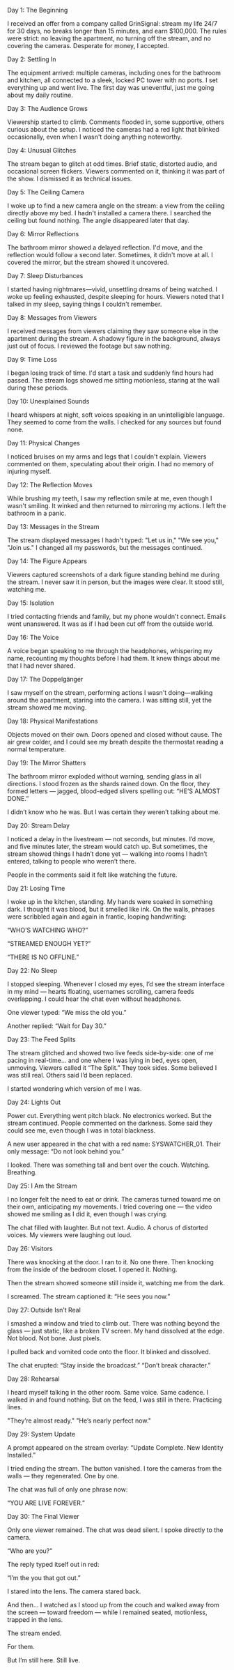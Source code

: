  Day 1: The Beginning

I received an offer from a company called GrinSignal: stream my life 24/7 for 30 days, no breaks longer than 15 minutes, and earn $100,000. The rules were strict: no leaving the apartment, no turning off the stream, and no covering the cameras. Desperate for money, I accepted.

Day 2: Settling In

The equipment arrived: multiple cameras, including ones for the bathroom and kitchen, all connected to a sleek, locked PC tower with no ports. I set everything up and went live. The first day was uneventful, just me going about my daily routine.

Day 3: The Audience Grows

Viewership started to climb. Comments flooded in, some supportive, others curious about the setup. I noticed the cameras had a red light that blinked occasionally, even when I wasn't doing anything noteworthy.

Day 4: Unusual Glitches

The stream began to glitch at odd times. Brief static, distorted audio, and occasional screen flickers. Viewers commented on it, thinking it was part of the show. I dismissed it as technical issues.

Day 5: The Ceiling Camera

I woke up to find a new camera angle on the stream: a view from the ceiling directly above my bed. I hadn't installed a camera there. I searched the ceiling but found nothing. The angle disappeared later that day.

Day 6: Mirror Reflections

The bathroom mirror showed a delayed reflection. I'd move, and the reflection would follow a second later. Sometimes, it didn't move at all. I covered the mirror, but the stream showed it uncovered.

Day 7: Sleep Disturbances

I started having nightmares—vivid, unsettling dreams of being watched. I woke up feeling exhausted, despite sleeping for hours. Viewers noted that I talked in my sleep, saying things I couldn't remember.

Day 8: Messages from Viewers

I received messages from viewers claiming they saw someone else in the apartment during the stream. A shadowy figure in the background, always just out of focus. I reviewed the footage but saw nothing.

Day 9: Time Loss

I began losing track of time. I'd start a task and suddenly find hours had passed. The stream logs showed me sitting motionless, staring at the wall during these periods.

Day 10: Unexplained Sounds

I heard whispers at night, soft voices speaking in an unintelligible language. They seemed to come from the walls. I checked for any sources but found none.

Day 11: Physical Changes

I noticed bruises on my arms and legs that I couldn't explain. Viewers commented on them, speculating about their origin. I had no memory of injuring myself.

Day 12: The Reflection Moves

While brushing my teeth, I saw my reflection smile at me, even though I wasn't smiling. It winked and then returned to mirroring my actions. I left the bathroom in a panic.

Day 13: Messages in the Stream

The stream displayed messages I hadn't typed: "Let us in," "We see you," "Join us." I changed all my passwords, but the messages continued.

Day 14: The Figure Appears

Viewers captured screenshots of a dark figure standing behind me during the stream. I never saw it in person, but the images were clear. It stood still, watching me.

Day 15: Isolation

I tried contacting friends and family, but my phone wouldn't connect. Emails went unanswered. It was as if I had been cut off from the outside world.

Day 16: The Voice

A voice began speaking to me through the headphones, whispering my name, recounting my thoughts before I had them. It knew things about me that I had never shared.

Day 17: The Doppelgänger

I saw myself on the stream, performing actions I wasn't doing—walking around the apartment, staring into the camera. I was sitting still, yet the stream showed me moving.

Day 18: Physical Manifestations

Objects moved on their own. Doors opened and closed without cause. The air grew colder, and I could see my breath despite the thermostat reading a normal temperature.

Day 19: The Mirror Shatters

The bathroom mirror exploded without warning, sending glass in all directions. I stood frozen as the shards rained down. On the floor, they formed letters — jagged, blood-edged slivers spelling out: “HE’S ALMOST DONE.”

I didn’t know who he was. But I was certain they weren’t talking about me.

Day 20: Stream Delay

I noticed a delay in the livestream — not seconds, but minutes. I’d move, and five minutes later, the stream would catch up. But sometimes, the stream showed things I hadn’t done yet — walking into rooms I hadn’t entered, talking to people who weren’t there.

People in the comments said it felt like watching the future.

Day 21: Losing Time

I woke up in the kitchen, standing. My hands were soaked in something dark. I thought it was blood, but it smelled like ink. On the walls, phrases were scribbled again and again in frantic, looping handwriting:

“WHO’S WATCHING WHO?”

“STREAMED ENOUGH YET?”

“THERE IS NO OFFLINE.”

Day 22: No Sleep

I stopped sleeping. Whenever I closed my eyes, I’d see the stream interface in my mind — hearts floating, usernames scrolling, camera feeds overlapping. I could hear the chat even without headphones.

One viewer typed: “We miss the old you.”

Another replied: “Wait for Day 30.”

Day 23: The Feed Splits

The stream glitched and showed two live feeds side-by-side: one of me pacing in real-time… and one where I was lying in bed, eyes open, unmoving. Viewers called it “The Split.” They took sides. Some believed I was still real. Others said I’d been replaced.

I started wondering which version of me I was.

Day 24: Lights Out

Power cut. Everything went pitch black. No electronics worked. But the stream continued. People commented on the darkness. Some said they could see me, even though I was in total blackness.

A new user appeared in the chat with a red name: SYSWATCHER_01. Their only message: “Do not look behind you.”

I looked. There was something tall and bent over the couch. Watching. Breathing.

Day 25: I Am the Stream

I no longer felt the need to eat or drink. The cameras turned toward me on their own, anticipating my movements. I tried covering one — the video showed me smiling as I did it, even though I was crying.

The chat filled with laughter. But not text. Audio. A chorus of distorted voices. My viewers were laughing out loud.

Day 26: Visitors

There was knocking at the door. I ran to it. No one there. Then knocking from the inside of the bedroom closet. I opened it. Nothing.

Then the stream showed someone still inside it, watching me from the dark.

I screamed. The stream captioned it: “He sees you now.”

Day 27: Outside Isn’t Real

I smashed a window and tried to climb out. There was nothing beyond the glass — just static, like a broken TV screen. My hand dissolved at the edge. Not blood. Not bone. Just pixels.

I pulled back and vomited code onto the floor. It blinked and dissolved.

The chat erupted:
“Stay inside the broadcast.”
“Don’t break character.”

Day 28: Rehearsal

I heard myself talking in the other room. Same voice. Same cadence. I walked in and found nothing. But on the feed, I was still in there. Practicing lines.

"They’re almost ready."
"He’s nearly perfect now."

Day 29: System Update

A prompt appeared on the stream overlay: “Update Complete. New Identity Installed.”

I tried ending the stream. The button vanished. I tore the cameras from the walls — they regenerated. One by one.

The chat was full of only one phrase now:

“YOU ARE LIVE FOREVER.”

Day 30: The Final Viewer

Only one viewer remained. The chat was dead silent. I spoke directly to the camera.

“Who are you?”

The reply typed itself out in red:

“I’m the you that got out.”

I stared into the lens. The camera stared back.

And then… I watched as I stood up from the couch and walked away from the screen — toward freedom — while I remained seated, motionless, trapped in the lens.

The stream ended.

For them.

But I’m still here.
Still live.